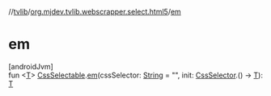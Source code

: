 //[tvlib](../../index.md)/[org.mjdev.tvlib.webscrapper.select.html5](index.md)/[em](em.md)

# em

[androidJvm]\
fun &lt;[T](em.md)&gt; [CssSelectable](../org.mjdev.tvlib.webscrapper.select/-css-selectable/index.md).[em](em.md)(cssSelector: [String](https://kotlinlang.org/api/latest/jvm/stdlib/kotlin/-string/index.html) = &quot;&quot;, init: [CssSelector](../org.mjdev.tvlib.webscrapper.select/-css-selector/index.md).() -&gt; [T](em.md)): [T](em.md)
